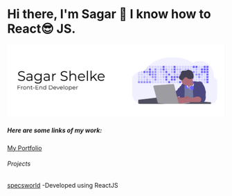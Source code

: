 # Hi there, I'm Sagar 👋 I know how to React:sunglasses: JS.

![Web Developer](https://github.com/seeprogramming/seeprogramming/blob/master/My%20Post.png)


##### Here are some links of my work:

[My Portfolio](https://sagarshelke-77.firebaseapp.com/)

###### Projects
[specsworld](https://specsworld-beta.firebaseapp.com/)
 -Developed using ReactJS


